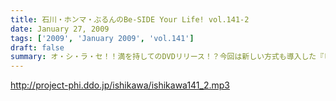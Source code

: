 ```yaml
---
title: 石川・ホンマ・ぶるんのBe-SIDE Your Life! vol.141-2
date: January 27, 2009
tags: ['2009', 'January 2009', 'vol.141']
draft: false
summary: オ・シ・ラ・セ！！満を持してのDVDリリース！？今回は新しい方式も導入した『ビーサイＳＨＯＰ』！！出来は、かなり良い感じです。NAMAE
---
```


http://project-phi.ddo.jp/ishikawa/ishikawa141_2.mp3